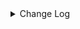 <details><summary> Change Log </summary>

| Change | Commit | Version |
| --- | --- | --- |
|[Feature][connector-http] Parameters support placeholder replacement (#9184)|https://github.com/apache/seatunnel/commit/8617014edc|2.3.11|
|[Feature][Connector-V2] Support GraphQL Connector (#8557) (#9021)|https://github.com/apache/seatunnel/commit/9eec2520c0|2.3.11|

</details>
